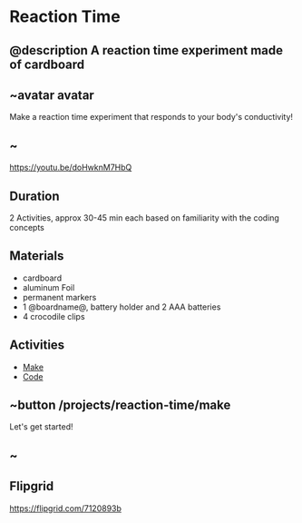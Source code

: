 # Reaction Time

## @description A reaction time experiment made of cardboard

## ~avatar avatar

Make a reaction time experiment that responds to your body's conductivity!

## ~

https://youtu.be/doHwknM7HbQ

## Duration

2 Activities, approx 30-45 min each based on familiarity with the coding concepts

## Materials

* cardboard 
* aluminum Foil
* permanent markers
* 1 @boardname@, battery holder and 2 AAA batteries
* 4 crocodile clips

## Activities

* [Make](/projects/reaction-time/make)  
* [Code](/projects/reaction-time/code)

## ~button /projects/reaction-time/make

Let's get started!

## ~

## Flipgrid

https://flipgrid.com/7120893b